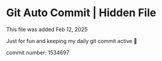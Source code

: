 # Git Auto Commit | Hidden File

This file was added Feb 12, 2025

Just for fun and keeping my daily git commit active 🤪

commit number: 1534697
